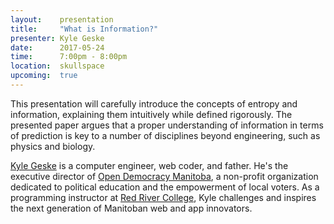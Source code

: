 ```yaml
---
layout:    presentation
title:     "What is Information?"
presenter: Kyle Geske
date:      2017-05-24
time:      7:00pm - 8:00pm
location:  skullspace
upcoming:  true
---
```


This presentation will carefully introduce the concepts of entropy and information, explaining them intuitively while defined rigorously. The presented paper argues that a proper understanding of information in terms of prediction is key to a number of disciplines beyond engineering, such as physics and biology.

[Kyle Geske](http://stungeye.com/) is a computer engineer, web coder, and father. He's the executive director of [Open Democracy Manitoba](http://opendemocracymanitoba.ca/), a non-profit organization dedicated to political education and the empowerment of local voters. As a programming instructor at [Red River College](http://www.rrc.ca/), Kyle challenges and inspires the next generation of Manitoban web and app innovators.
